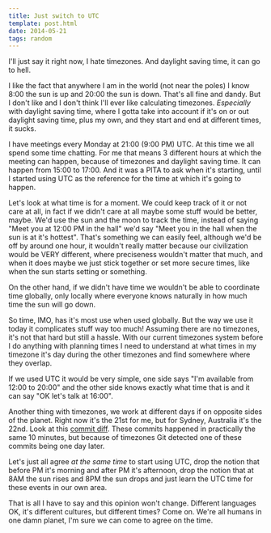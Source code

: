```yaml
---
title: Just switch to UTC
template: post.html
date: 2014-05-21
tags: random
---
```


I'll just say it right now, I hate timezones.  And daylight saving time, it can
go to hell.

I like the fact that anywhere I am in the world (not near the poles) I know 8:00
the sun is up and 20:00 the sun is down.  That's all fine and dandy.  But I
don't like and I don't think I'll ever like calculating timezones.  *Especially*
with daylight saving time, where I gotta take into account if it's on or out
daylight saving time, plus my own, and they start and end at different times, it
sucks.

I have meetings every Monday at 21:00 (9:00 PM) UTC.  At this time we all spend
some time chatting.  For me that means 3 different hours at which the meeting
can happen, because of timezones and daylight saving time.  It can happen from
15:00 to 17:00.  And it was a PITA to ask when it's starting, until I started
using UTC as the reference for the time at which it's going to happen.

Let's look at what time is for a moment. We could keep track of it or not care
at all, in fact if we didn't care at all maybe some stuff would be better,
maybe.  We'd use the sun and the moon to track the time, instead of saying "Meet
you at 12:00 PM in the hall" we'd say "Meet you in the hall when the sun is at
it's hottest".  That's something we can easily feel, although we'd be off by
around one hour, it wouldn't really matter because our civilization would be
VERY different, where preciseness wouldn't matter that much, and when it does
maybe we just stick together or set more secure times, like when the sun starts
setting or something.

On the other hand, if we didn't have time we wouldn't be able to coordinate time
globally, only locally where everyone knows naturally in how much time the sun
will go down.

So time, IMO, has it's most use when used globally.  But the way we use it today
it complicates stuff way too much!  Assuming there are no timezones, it's not
that hard but still a hassle.  With our current timezones system before I do
anything with planning times I need to understand at what times in my timezone
it's day during the other timezones and find somewhere where they overlap.

If we used UTC it would be very simple, one side says "I'm available from 12:00
to 20:00" and the other side knows exactly what time that is and it can say "OK
let's talk at 16:00".

Another thing with timezones, we work at different days if on opposite sides of
the planet.  Right now it's the 21st for me, but for Sydney, Australia it's the
22nd.  Look at this [commit diff][cd].  These commits happened in practically
the same 10 minutes, but because of timezones Git detected one of these commits
being one day later.

[cd]: https://github.com/bevry/website/compare/8b1506f9d7...9271a70a96

Let's just all agree *at the same time* to start using UTC, drop the notion that
before PM it's morning and after PM it's afternoon, drop the notion that at 8AM
the sun rises and 8PM the sun drops and just learn the UTC time for these events
in our own area.

That is all I have to say and this opinion won't change.  Different languages
OK, it's different cultures, but different times?  Come on.  We're all humans in
one damn planet, I'm sure we can come to agree on the time.
